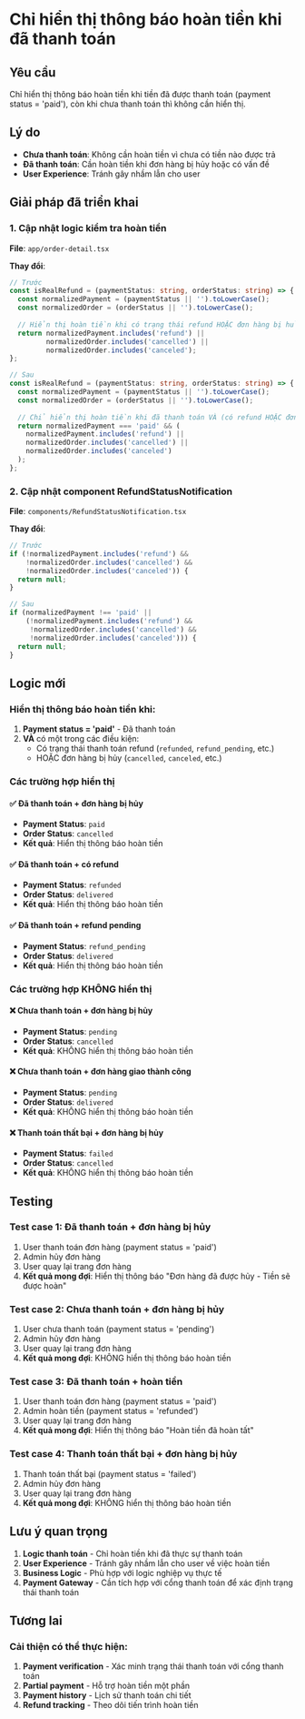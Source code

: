 # Chỉ hiển thị thông báo hoàn tiền khi đã thanh toán

## Yêu cầu
Chỉ hiển thị thông báo hoàn tiền khi tiền đã được thanh toán (payment status = 'paid'), còn khi chưa thanh toán thì không cần hiển thị.

## Lý do
- **Chưa thanh toán**: Không cần hoàn tiền vì chưa có tiền nào được trả
- **Đã thanh toán**: Cần hoàn tiền khi đơn hàng bị hủy hoặc có vấn đề
- **User Experience**: Tránh gây nhầm lẫn cho user

## Giải pháp đã triển khai

### 1. Cập nhật logic kiểm tra hoàn tiền
**File**: `app/order-detail.tsx`

**Thay đổi**:
```typescript
// Trước
const isRealRefund = (paymentStatus: string, orderStatus: string) => {
  const normalizedPayment = (paymentStatus || '').toLowerCase();
  const normalizedOrder = (orderStatus || '').toLowerCase();
  
  // Hiển thị hoàn tiền khi có trạng thái refund HOẶC đơn hàng bị hủy
  return normalizedPayment.includes('refund') || 
         normalizedOrder.includes('cancelled') || 
         normalizedOrder.includes('canceled');
};

// Sau
const isRealRefund = (paymentStatus: string, orderStatus: string) => {
  const normalizedPayment = (paymentStatus || '').toLowerCase();
  const normalizedOrder = (orderStatus || '').toLowerCase();
  
  // Chỉ hiển thị hoàn tiền khi đã thanh toán VÀ (có refund HOẶC đơn hàng bị hủy)
  return normalizedPayment === 'paid' && (
    normalizedPayment.includes('refund') || 
    normalizedOrder.includes('cancelled') || 
    normalizedOrder.includes('canceled')
  );
};
```

### 2. Cập nhật component RefundStatusNotification
**File**: `components/RefundStatusNotification.tsx`

**Thay đổi**:
```typescript
// Trước
if (!normalizedPayment.includes('refund') && 
    !normalizedOrder.includes('cancelled') && 
    !normalizedOrder.includes('canceled')) {
  return null;
}

// Sau
if (normalizedPayment !== 'paid' || 
    (!normalizedPayment.includes('refund') && 
     !normalizedOrder.includes('cancelled') && 
     !normalizedOrder.includes('canceled'))) {
  return null;
}
```

## Logic mới

### Hiển thị thông báo hoàn tiền khi:
1. **Payment status = 'paid'** - Đã thanh toán
2. **VÀ** có một trong các điều kiện:
   - Có trạng thái thanh toán refund (`refunded`, `refund_pending`, etc.)
   - HOẶC đơn hàng bị hủy (`cancelled`, `canceled`, etc.)

### Các trường hợp hiển thị

#### ✅ Đã thanh toán + đơn hàng bị hủy
- **Payment Status**: `paid`
- **Order Status**: `cancelled`
- **Kết quả**: Hiển thị thông báo hoàn tiền

#### ✅ Đã thanh toán + có refund
- **Payment Status**: `refunded`
- **Order Status**: `delivered`
- **Kết quả**: Hiển thị thông báo hoàn tiền

#### ✅ Đã thanh toán + refund pending
- **Payment Status**: `refund_pending`
- **Order Status**: `delivered`
- **Kết quả**: Hiển thị thông báo hoàn tiền

### Các trường hợp KHÔNG hiển thị

#### ❌ Chưa thanh toán + đơn hàng bị hủy
- **Payment Status**: `pending`
- **Order Status**: `cancelled`
- **Kết quả**: KHÔNG hiển thị thông báo hoàn tiền

#### ❌ Chưa thanh toán + đơn hàng giao thành công
- **Payment Status**: `pending`
- **Order Status**: `delivered`
- **Kết quả**: KHÔNG hiển thị thông báo hoàn tiền

#### ❌ Thanh toán thất bại + đơn hàng bị hủy
- **Payment Status**: `failed`
- **Order Status**: `cancelled`
- **Kết quả**: KHÔNG hiển thị thông báo hoàn tiền

## Testing

### Test case 1: Đã thanh toán + đơn hàng bị hủy
1. User thanh toán đơn hàng (payment status = 'paid')
2. Admin hủy đơn hàng
3. User quay lại trang đơn hàng
4. **Kết quả mong đợi**: Hiển thị thông báo "Đơn hàng đã được hủy - Tiền sẽ được hoàn"

### Test case 2: Chưa thanh toán + đơn hàng bị hủy
1. User chưa thanh toán (payment status = 'pending')
2. Admin hủy đơn hàng
3. User quay lại trang đơn hàng
4. **Kết quả mong đợi**: KHÔNG hiển thị thông báo hoàn tiền

### Test case 3: Đã thanh toán + hoàn tiền
1. User thanh toán đơn hàng (payment status = 'paid')
2. Admin hoàn tiền (payment status = 'refunded')
3. User quay lại trang đơn hàng
4. **Kết quả mong đợi**: Hiển thị thông báo "Hoàn tiền đã hoàn tất"

### Test case 4: Thanh toán thất bại + đơn hàng bị hủy
1. Thanh toán thất bại (payment status = 'failed')
2. Admin hủy đơn hàng
3. User quay lại trang đơn hàng
4. **Kết quả mong đợi**: KHÔNG hiển thị thông báo hoàn tiền

## Lưu ý quan trọng

1. **Logic thanh toán** - Chỉ hoàn tiền khi đã thực sự thanh toán
2. **User Experience** - Tránh gây nhầm lẫn cho user về việc hoàn tiền
3. **Business Logic** - Phù hợp với logic nghiệp vụ thực tế
4. **Payment Gateway** - Cần tích hợp với cổng thanh toán để xác định trạng thái thanh toán

## Tương lai

### Cải thiện có thể thực hiện:
1. **Payment verification** - Xác minh trạng thái thanh toán với cổng thanh toán
2. **Partial payment** - Hỗ trợ hoàn tiền một phần
3. **Payment history** - Lịch sử thanh toán chi tiết
4. **Refund tracking** - Theo dõi tiến trình hoàn tiền 
